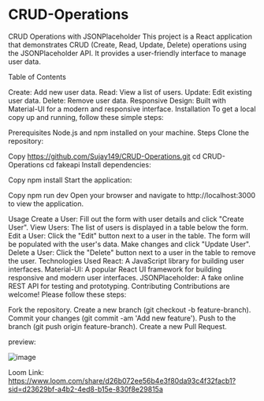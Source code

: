 # CRUD-Operations

CRUD Operations with JSONPlaceholder
This project is a React application that demonstrates CRUD (Create, Read, Update, Delete) operations using the JSONPlaceholder API. It provides a user-friendly interface to manage user data.

Table of Contents

Create: Add new user data.
Read: View a list of users.
Update: Edit existing user data.
Delete: Remove user data.
Responsive Design: Built with Material-UI for a modern and responsive interface.
Installation
To get a local copy up and running, follow these simple steps:

Prerequisites
Node.js and npm installed on your machine.
Steps
Clone the repository:

Copy
https://github.com/Sujay149/CRUD-Operations.git
cd CRUD-Operations
cd fakeapi
Install dependencies:

Copy
npm install
Start the application:

Copy
npm run dev
Open your browser and navigate to http://localhost:3000 to view the application.

Usage
Create a User: Fill out the form with user details and click "Create User".
View Users: The list of users is displayed in a table below the form.
Edit a User: Click the "Edit" button next to a user in the table. The form will be populated with the user's data. Make changes and click "Update User".
Delete a User: Click the "Delete" button next to a user in the table to remove the user.
Technologies Used
React: A JavaScript library for building user interfaces.
Material-UI: A popular React UI framework for building responsive and modern user interfaces.
JSONPlaceholder: A fake online REST API for testing and prototyping.
Contributing
Contributions are welcome! Please follow these steps:

Fork the repository.
Create a new branch (git checkout -b feature-branch).
Commit your changes (git commit -am 'Add new feature').
Push to the branch (git push origin feature-branch).
Create a new Pull Request.



preview:

![image](https://github.com/user-attachments/assets/0d3b2f79-797b-4415-b437-9d5d81b1cd6c)

Loom Link:
https://www.loom.com/share/d26b072ee56b4e3f80da93c4f32facb1?sid=d23629bf-a4b2-4ed8-b15e-830f8e29815a

